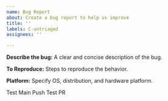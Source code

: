 ```yaml
---
name: Bug Report
about: Create a bug report to help us improve
title: ''
labels: C-untriaged
assignees: ''

---
```


**Describe the bug:**
A clear and concise description of the bug.


**To Reproduce:**
Steps to reproduce the behavior.

**Platform:**
Specify OS, distribution, and hardware platform.

Test Main Push
Test PR